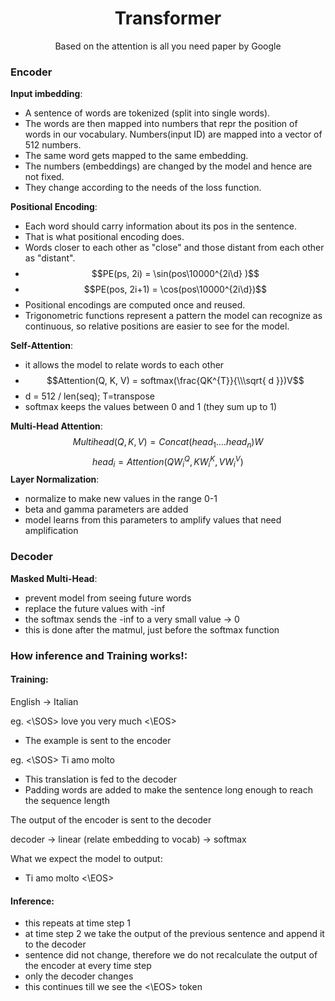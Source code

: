 <h1 align="center">Transformer</h1>

<p align="center">Based on the attention is all you need paper by Google</p>

### Encoder

**Input imbedding**: 
- A sentence of words are tokenized (split into single words). 
- The words are then mapped into numbers that repr the position of words in our vocabulary. Numbers(input ID) are mapped into a vector of 512 numbers. 
- The same word gets mapped to the same embedding. 
- The numbers (embeddings) are changed by the model and hence are not fixed. 
- They change according to the needs of the loss function.

**Positional Encoding**: 
- Each word should carry information about its pos in the sentence. 
- That is what positional encoding does.
- Words closer to each other as "close" and those distant from each other as "distant".
- $$PE(ps, 2i) = \sin(pos\10000^{2i\d} )$$
- $$PE(pos, 2i+1) = \cos(pos\10000^{2i\d})$$
- Positional encodings are computed once and reused.
- Trigonometric functions represent a pattern the model can recognize as continuous, so relative positions are easier to see for the model.

**Self-Attention**:
- it allows the model to relate words to each other
- $$Attention(Q, K, V) = softmax(\frac{QK^{T}}{\\\sqrt{ d }})V$$
- d = 512 / len(seq); T=transpose
- softmax keeps the values between 0 and 1 (they sum up to 1)

**Multi-Head Attention**:
$$Multihead(Q, K, V) = Concat(head_{1}\dots.head_{n})W $$
$$head_{i} = Attention(QW_{i}^{Q}, KW_{i}^{K}, VW_{i}^{V})$$
**Layer Normalization**:
- normalize to make new values in the range 0-1
- beta and gamma parameters are added
- model learns from this parameters to amplify values that need amplification

### Decoder

**Masked Multi-Head**:
- prevent model from seeing future words
- replace the future values with -inf
- the softmax sends the -inf to a very small value -> 0
- this is done after the matmul, just before the softmax function

### How inference and Training works!:

#### Training:

English -> Italian

eg. <\SOS> love you very much <\EOS>

- The example is sent to the encoder

eg. <\SOS> Ti amo molto

- This translation is fed to the decoder
- Padding words are added to make the sentence long enough to reach the sequence length

The output of the encoder is sent to the decoder

decoder -> linear (relate embedding to vocab) -> softmax

What we expect the model to output: 
- Ti amo molto <\EOS>

#### Inference:

- this repeats at time step 1
- at time step 2 we take the output of the previous sentence and append it to the decoder
- sentence did not change, therefore we do not recalculate the output of the encoder at every time step
- only the decoder changes
- this continues till we see the <\EOS> token
